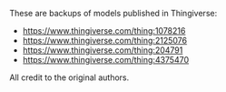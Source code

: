 These are backups of models published in Thingiverse:

* https://www.thingiverse.com/thing:1078216
* https://www.thingiverse.com/thing:2125076
* https://www.thingiverse.com/thing:204791
* https://www.thingiverse.com/thing:4375470

All credit to the original authors.

